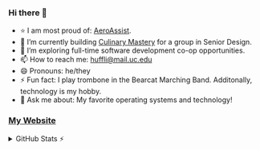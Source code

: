 ### Hi there 👋

- ⭐ I am most proud of: [AeroAssist](https://github.com/lh1207/AeroAssist/).
- 🌱 I’m currently building [Culinary Mastery](https://github.com/24-25-UC-Senior-Design-Group-7/Culinary-Mastery) for a group in Senior Design.
- 🤔 I’m exploring full-time software development co-op opportunities.
- 📫 How to reach me: huffli@mail.uc.edu
- 😄 Pronouns: he/they
- ⚡ Fun fact: I play trombone in the Bearcat Marching Band. Additonally, technology is my hobby.
- 💬 Ask me about: My favorite operating systems and technology!

### [My Website](https://lh1207.github.io)


<details>
  <summary>GitHub Stats ⚡</summary>
  
  <a href="#">![Github stats](https://github-readme-stats.vercel.app/api?username=lh1207&bg_color=1e1e2e&text_color=cdd6f4&icon_color=cba6f7&title_color=94e2d5&count_private=true&hide_border=true&line_height=20)</a>
  <a href="#">![Top Langs](https://github-readme-stats.vercel.app/api/top-langs/?username=lh1207&layout=compact&bg_color=1e1e2e&text_color=cdd6f4&icon_color=cba6f7&title_color=94e2d5&count_private=true&hide_border=true)</a>
</details>
